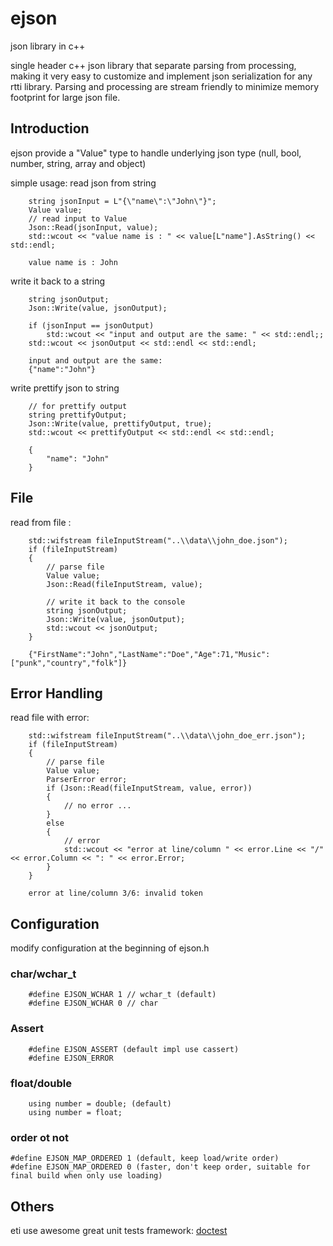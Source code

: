 # ejson
json library in c++

single header c++ json library that separate parsing from processing, making it very easy to customize and implement json serialization for any rtti library. Parsing and processing are stream friendly to minimize memory footprint for large json file.

## Introduction

ejson provide a "Value" type to handle underlying json type (null, bool, number, string, array and object)

simple usage:
read json from string
```
    string jsonInput = L"{\"name\":\"John\"}";
    Value value;
    // read input to Value
    Json::Read(jsonInput, value);
    std::wcout << "value name is : " << value[L"name"].AsString() << std::endl;
```
```
    value name is : John
```
write it back to a string
```
    string jsonOutput;
    Json::Write(value, jsonOutput);

    if (jsonInput == jsonOutput)
        std::wcout << "input and output are the same: " << std::endl;;
    std::wcout << jsonOutput << std::endl << std::endl;
```
```
    input and output are the same:
    {"name":"John"}
```
write prettify json to string
```
    // for prettify output
    string prettifyOutput;
    Json::Write(value, prettifyOutput, true);
    std::wcout << prettifyOutput << std::endl << std::endl;

```
```
    {
        "name": "John"
    }
```

## File
read from file :
```
    std::wifstream fileInputStream("..\\data\\john_doe.json");
    if (fileInputStream)
    {
        // parse file
        Value value;
        Json::Read(fileInputStream, value);

        // write it back to the console
        string jsonOutput;
        Json::Write(value, jsonOutput);
        std::wcout << jsonOutput;
    }
```
```
    {"FirstName":"John","LastName":"Doe","Age":71,"Music":["punk","country","folk"]}
```

## Error Handling
read file with error:
```
    std::wifstream fileInputStream("..\\data\\john_doe_err.json");
    if (fileInputStream)
    {
        // parse file
        Value value;
        ParserError error;
        if (Json::Read(fileInputStream, value, error))
        {
            // no error ...
        }
        else
        {
            // error
            std::wcout << "error at line/column " << error.Line << "/" << error.Column << ": " << error.Error;
        }
    }
```
```
    error at line/column 3/6: invalid token
```

## Configuration

modify configuration at the beginning of ejson.h

### char/wchar_t
```
    #define EJSON_WCHAR 1 // wchar_t (default)
    #define EJSON_WCHAR 0 // char
```
### Assert
```
    #define EJSON_ASSERT (default impl use cassert)
    #define EJSON_ERROR 
```
### float/double
```
    using number = double; (default)
    using number = float;
```
### order ot not
```
#define EJSON_MAP_ORDERED 1 (default, keep load/write order)
#define EJSON_MAP_ORDERED 0 (faster, don't keep order, suitable for final build when only use loading)
```
## Others

eti use awesome great unit tests framework: [doctest](https://github.com/doctest/doctest)